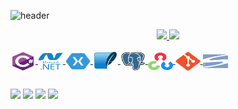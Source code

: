 ![header](https://capsule-render.vercel.app/api?type=waving&color=gradient&height=200&section=header&text=Welcome&fontSize=56&animation=fadeIn&fontAlignY=28&desc=to%20my%20GitHub%20profile!&descSize=30&descAlignY=50&descAlign=50.5)

<div align="center">
  <a href="https://github.com/dkolzenov">
  <img height="170em" src="https://github-readme-stats.vercel.app/api?username=dkolzenov&show_icons=true&theme=dracula&include_all_commits=true&count_private=true&hide=stars"/>
  <img height="170em" src="https://github-readme-stats.vercel.app/api/top-langs/?username=dkolzenov&layout=compact&langs_count=7&theme=dracula"/>
</div>

<div style="display: inline_block"><br>
  <img align="center" alt="Csharp" height="30" width="40" src="https://raw.githubusercontent.com/devicons/devicon/master/icons/csharp/csharp-original.svg">
  <img align="center" alt="Dotnet" height="30" width="40" src="https://raw.githubusercontent.com/devicons/devicon/master/icons/dot-net/dot-net-plain-wordmark.svg">
  <img align="center" alt="Xamarin" height="30" width="40" src="https://raw.githubusercontent.com/devicons/devicon/master/icons/xamarin/xamarin-original.svg">
  <img align="center" alt="SQLite" height="30" width="40" src="https://raw.githubusercontent.com/devicons/devicon/master/icons/sqlite/sqlite-original.svg">
  <img align="center" alt="PostgreSQL" height="30" width="40" src="https://raw.githubusercontent.com/devicons/devicon/master/icons/postgresql/postgresql-original.svg">
  <img align="center" alt="OpenCV" height="30" width="40" src="https://raw.githubusercontent.com/devicons/devicon/master/icons/opencv/opencv-original.svg">
  <img align="center" alt="Git" height="30" width="40" src="https://raw.githubusercontent.com/devicons/devicon/master/icons/git/git-original.svg">
  <img align="center" alt="Subversion" height="30" width="40" src="https://raw.githubusercontent.com/devicons/devicon/master/icons/subversion/subversion-original.svg">
</div>

##

<div> 
  <a href="https://vk.com/dkolzenov" target="_blank"><img src="https://img.shields.io/badge/Messenger-00B2FF?style=for-the-badge&logo=messenger&logoColor=white" target="_blank"></a>
  <a href="https://t.me/dkolzenov" target="_blank"><img src="https://img.shields.io/badge/Telegram-2CA5E0?style=for-the-badge&logo=telegram&logoColor=white" target="_blank"></a>
  <a href="https://discord.gg/nJuuwS73SQ" target="_blank"><img src="https://img.shields.io/badge/Discord-7289DA?style=for-the-badge&logo=discord&logoColor=white" target="_blank"></a>
  <a href = "mailto:donatkolzenov@gmail.com"><img src="https://img.shields.io/badge/-Gmail-%23333?style=for-the-badge&logo=gmail&logoColor=white" target="_blank"></a>
</div>
